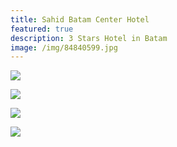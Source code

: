 ```yaml
---
title: Sahid Batam Center Hotel
featured: true
description: 3 Stars Hotel in Batam
image: /img/84840599.jpg
---
```

![](/img/1387518_16120711400049497917.jpg)

![](/img/84825429.jpg)

![](/img/84826045.jpg)

![](/img/30000002000335780_wh_24.jpg)
